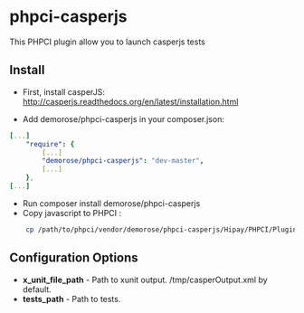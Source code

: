 # phpci-casperjs

This PHPCI plugin allow you to launch casperjs tests

## Install

* First, install casperJS: http://casperjs.readthedocs.org/en/latest/installation.html

* Add demorose/phpci-casperjs in your composer.json:

```yml
[...]
    "require": {
        [...]
        "demorose/phpci-casperjs": "dev-master",
        [...]
    },
[...]
```

* Run composer install demorose/phpci-casperjs
* Copy javascript to PHPCI :

```bash
    cp /path/to/phpci/vendor/demorose/phpci-casperjs/Hipay/PHPCI/Plugin/js/casperJs.js /path/to/phpci/public/assets/js/build-plugins/casperJs.js
```

## Configuration Options

* **x_unit_file_path** - Path to xunit output. /tmp/casperOutput.xml by default.
* **tests_path** - Path to tests.
